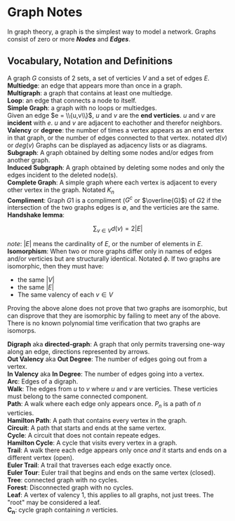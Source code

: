 # Graph Notes
In graph theory, a graph is the simplest way to model a network.  Graphs consist of zero or more ***Nodes*** and ***Edges***.
## Vocabulary, Notation and Definitions
A graph $G$ consists of $2$ sets, a set of verticies $V$ and a set of edges $E$.  
**Multiedge**: an edge that appears more than once in a graph.  
**Multigraph**: a graph that contains at least one multiedge.  
**Loop**: an edge that connects a node to itself.  
**Simple Graph**: a graph with no loops or multiedges.  
Given an edge $e = \\{u,v\\}$, $u$ and $v$ are the **end verticies**.  $u$ and $v$ are **incident** with $e$.  $u$ and $v$ are adjacent to eachother and therefor neighbors.  
**Valency** or **degree**: the number of times a vertex appears as an end vertex in that graph, or the number of edges connected to that vertex. notated $d(v)$ or $deg(v)$
Graphs can be displayed as adjacency lists or as diagrams.  
**Subgraph**: A graph obtained by delting some nodes and/or edges from another graph.  
**Induced Subgraph**: A graph obtained by deleting some nodes and only the edges incident to the deleted node(s).  
**Complete Graph**: A simple graph where each vertex is adjacent to every other vertex in the graph.  Notated $K_n$  
**Compliment**: Graph $G1$ is a compliment ($G^c$ or $\overline{G}$) of $G2$ if the intersection of the two graphs edges is $\emptyset$, and the verticies are the same.  
**Handshake lemma**:
```math
\sum_{v \in V} d(v) = 2|E|
```
*note*: $|E|$ means the cardinality of $E$, or the number of elements in $E$.  
**Isomorphism**: When two or more graphs differ only in names of edges and/or verticies but are structurally identical.  Notated $\phi$. 
If two graphs are isomorphic, then they must have:
* the same $|V|$
* the same $|E|$
* The same valency of each $v \in V$

Proving the above alone does not prove that two graphs are isomorphic, but can disprove that they are isomorphic by failing to meet any of the above.  There is no known polynomial time verification that two graphs are isomorps.  

**Digraph** aka **directed-graph**: A graph that only permits traversing one-way along an edge, directions represented by arrows.  
**Out Valency** aka **Out Degree**: The number of edges going out from a vertex.  
**In Valency** aka **In Degree**: The number of edges going into a vertex.  
**Arc**: Edges of a digraph.  
**Walk**: The edges from $u$ to $v$ where $u$ and $v$ are verticies.  These verticies must belong to the same connected component.  
**Path**: A walk where each edge only appears once.  $P_n$ is a path of $n$ verticies.  
**Hamilton Path**: A path that contains every vertex in the graph.  
**Circuit**: A path that starts and ends at the same vertex.  
**Cycle**: A circuit that does not contain repeate edges.  
**Hamilton Cycle**: A cycle that visits every vertex in a graph.  
**Trail**: A walk there each edge appears only once *and* it starts and ends on a different vertex (open).  
**Euler Trail**: A trail that traverses each edge exactly once.  
**Euler Tour**: Euler trail that begins and ends on the same vertex (closed).  
**Tree**: connected graph with no cycles.  
**Forest**: Disconnected graph with no cycles.  
**Leaf**: A vertex of valency $1$, this applies to all graphs, not just trees.  The "root" may be considered a leaf.  
$\mathbf{C_n}$: cycle graph containing $n$ verticies.  









